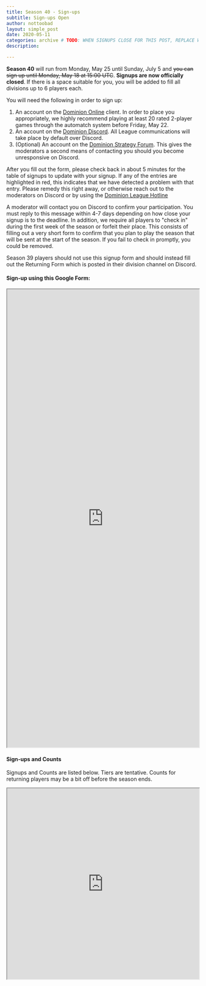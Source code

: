 ```yaml
---
title: Season 40 - Sign-ups
subtitle: Sign-ups Open
author: nottoobad
layout: simple_post
date: 2020-05-11
categories: archive # TODO: WHEN SIGNUPS CLOSE FOR THIS POST, REPLACE WITH CATEGORY archive
description:

---
```

**Season 40** will run from Monday, May 25 until Sunday, July 5 and ~~you can sign up until Monday, May 18 at 15:00 UTC~~. **Signups are now officially closed**. If there is a space suitable for you, you will be added to fill all divisions up to 6 players each.

You will need the following in order to sign up:
1. An account on the [Dominion Online](https://dominion.games) client. In order to place you appropriately, we highly recommend playing at least 20 rated 2-player games through the automatch system before Friday, May 22.
2. An account on the [Dominion Discord](https://discord.gg/vMmmMBu). All League communications will take place by default over Discord.
3. (Optional) An account on the [Dominion Strategy Forum](http://forum.dominionstrategy.com/index.php). This gives the moderators a second means of contacting you should you become unresponsive on Discord.

After you fill out the form, please check back in about 5 minutes for the table of signups to update with your signup. If any of the entries are highlighted in red, this indicates that we have detected a problem with that entry. Please remedy this right away, or otherwise reach out to the moderators on Discord or by using the [Dominion League Hotline](http://tinyurl.com/dominion-league-hotline)

A moderator will contact you on Discord to confirm your participation. You must reply to this message within 4-7 days depending on how close your signup is to the deadline. In addition, we require all players to "check in" during the first week of the season or forfeit their place. This consists of filling out a very short form to confirm that you plan to play the season that will be sent at the start of the season. If you fail to check in promptly, you could be removed.

Season 39 players should not use this signup form and should instead fill out the Returning Form which is posted in their division channel on Discord.

#### Sign-up using this Google Form:

[comment]: # (TODO: Replace Sign-ups Form google embed below)
<div class="sheets">
  <iframe src="https://docs.google.com/forms/d/e/1FAIpQLSfI_OwSQz1Zxf4VeVBwnuC5imjJ-XzlW-gxmMepAaIAF45BsQ/viewform?embedded=true" width="100%" height="1200">Loading…</iframe>
</div>


#### Sign-ups and Counts
Signups and Counts are listed below. Tiers are tentative. Counts for returning players may be a bit off before the season ends.
<div class="sheets">

[comment]: # (TODO: Replace Sign-ups and Counts google embed below)
  <iframe src="https://docs.google.com/spreadsheets/d/e/2PACX-1vQK6cX-08Ju8UlRId90-EE0_rae2vReMX7i3vrnNVnxmgNnbbpQ3I3iqW92_gheoSWnxfWLR3P2VaN_/pubhtml?gid=947503377&amp;headers=false" height="500" width="100%">Loading...</iframe>
</div>
